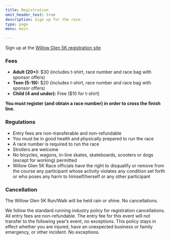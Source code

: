 ```yaml
---
title: Registration
omit_header_text: true
description: Sign up for the race.
type: page
menu: main

---
```

Sign up at the [Willow Glen 5K registration site](https://raceroster.com/events/2020/30150/willow-glen-5k-runwalk-for-education)

### Fees

* **Adult (20+):** $30 (includes t-shirt, race number and race bag with sponsor offers)
* **Teen (5-19):** $20 (includes t-shirt, race number and race bag with sponsor offers)
* **Child (4 and under):** Free ($10 for t-shirt)

**You must register (and obtain a race number) in order to cross the finish line.**

### Regulations
* Entry fees are non-transferable and non-refundable
* You must be in good health and physically prepared to run the race
* A race number is required to run the race
* Strollers are welcome
* No bicycles, wagons, in-line skates, skateboards, scooters or dogs (except for working) permitted
* Willow Glen 5K Race officials have the right to disqualify or remove from the course any participant whose activity violates any condition set forth or who poses any harm to himself/herself or any other participant

### Cancellation
The Willow Glen 5K Run/Walk will be held rain or shine. No cancellations.

We follow the standard running industry policy for registration cancellations. All entry fees are non-refundable. The entry fee for this event will not transfer to the following year’s event, no exceptions. This policy stays in effect whether you are injured, have an unexpected business or family emergency, or other incident. No exceptions.